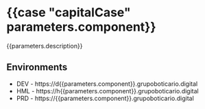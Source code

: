 <!-- @scf-option  { "appendStrategy": "replace" } -->

# {{case "capitalCase" parameters.component}}

{{parameters.description}}

## Environments

- DEV - https://d{{parameters.component}}.grupoboticario.digital
- HML - https://h{{parameters.component}}.grupoboticario.digital
- PRD - https://{{parameters.component}}.grupoboticario.digital
